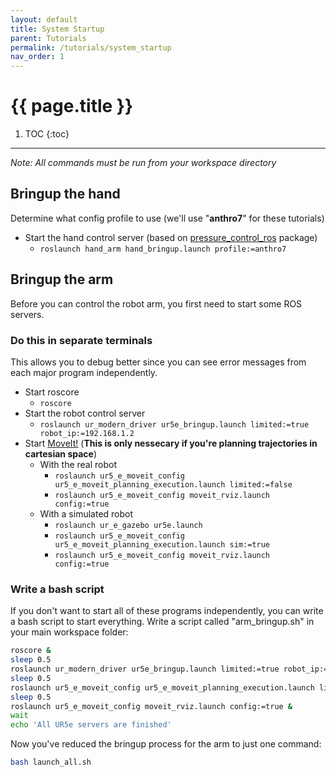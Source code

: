```yaml
---
layout: default
title: System Startup
parent: Tutorials
permalink: /tutorials/system_startup
nav_order: 1
---
```


# {{ page.title }}

1. TOC
{:toc}

---

_Note: All commands must be run from your workspace directory_

## Bringup the hand
Determine what config profile to use (we'll use "**anthro7**" for these tutorials)

- Start the hand control server (based on [pressure_control_ros](https://github.com/cbteeple/pressure_control_cbt) package)
    - `roslaunch hand_arm hand_bringup.launch profile:=anthro7`



## Bringup the arm
Before you can control the robot arm, you first need to start some ROS servers.

### Do this in separate terminals
This allows you to debug better since you can see error messages from each major program independently.
- Start roscore
    - `roscore`
- Start the robot control server
    - `roslaunch ur_modern_driver ur5e_bringup.launch limited:=true robot_ip:=192.168.1.2`
- Start [MoveIt!](http://docs.ros.org/kinetic/api/moveit_tutorials/html/index.html) (**This is only nessecary if you're planning trajectories in cartesian space**)
    - With the real robot
        - `roslaunch ur5_e_moveit_config ur5_e_moveit_planning_execution.launch limited:=false`
        - `roslaunch ur5_e_moveit_config moveit_rviz.launch config:=true `
    - With a simulated robot
        - `roslaunch ur_e_gazebo ur5e.launch`
        - `roslaunch ur5_e_moveit_config ur5_e_moveit_planning_execution.launch sim:=true`
        - `roslaunch ur5_e_moveit_config moveit_rviz.launch config:=true`

### Write a bash script
If you don't want to start all of these programs independently, you can write a bash script to start everything. Write a script called "arm_bringup.sh" in your main workspace folder:
```bash
roscore &
sleep 0.5
roslaunch ur_modern_driver ur5e_bringup.launch limited:=true robot_ip:=192.168.1.2 &
sleep 0.5
roslaunch ur5_e_moveit_config ur5_e_moveit_planning_execution.launch limited:=false &
sleep 0.5
roslaunch ur5_e_moveit_config moveit_rviz.launch config:=true &
wait
echo 'All UR5e servers are finished'
```

Now you've reduced the bringup process for the arm to just one command:
```bash
bash launch_all.sh
```
